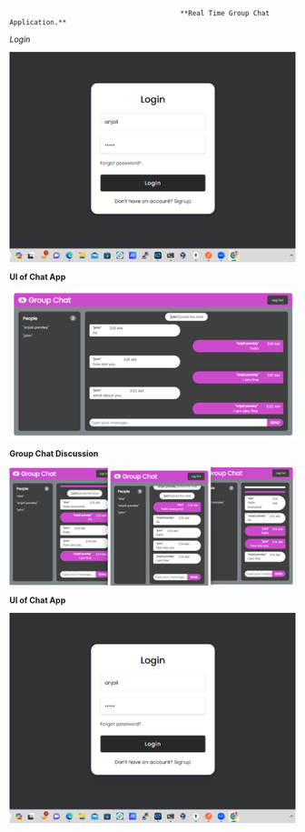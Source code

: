                                               **Real Time Group Chat Application.**

*Login*

 <img src="frontend/icons/loginScreenShot.png" alt="Login Screenshot" style="width:800px;">


**UI of Chat App**

<img src="frontend/icons/groupdis.png" alt="Login Screenshot" style="width:800px;">

**Group Chat Discussion**

<img src="frontend/icons/groupChat.png" alt="Login Screenshot" style="width:800px;">


**UI of Chat App**

<img src="frontend/icons/loginScreenShot.png" alt="Login Screenshot" style="width:800px;">

